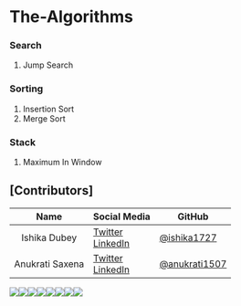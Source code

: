 # The-Algorithms

### Search
1. Jump Search

### Sorting
1. Insertion Sort
2. Merge Sort

### Stack
1. Maximum In Window

## [Contributors]

|      Name   |     Social Media   | GitHub |
|:-------------:|:-------------------|------------------|
| Ishika Dubey  |[Twitter](https://twitter.com/ishika1727) <br> [LinkedIn](https://www.linkedin.com/in/ishika1727/) | [@ishika1727](https://github.com/ishika1727/)      |
| Anukrati Saxena |[Twitter](https://twitter.com/ishika1727) <br> [LinkedIn](https://www.linkedin.com/in/anukrati1507/) | [@anukrati1507](https://github.com/anukrati1507/)  |

[![](https://sourcerer.io/fame/ishika1727/ishika1727/The-Algorithms/images/0)](https://sourcerer.io/fame/ishika1727/ishika1727/The-Algorithms/links/0)[![](https://sourcerer.io/fame/ishika1727/ishika1727/The-Algorithms/images/1)](https://sourcerer.io/fame/ishika1727/ishika1727/The-Algorithms/links/1)[![](https://sourcerer.io/fame/ishika1727/ishika1727/The-Algorithms/images/2)](https://sourcerer.io/fame/ishika1727/ishika1727/The-Algorithms/links/2)[![](https://sourcerer.io/fame/ishika1727/ishika1727/The-Algorithms/images/3)](https://sourcerer.io/fame/ishika1727/ishika1727/The-Algorithms/links/3)[![](https://sourcerer.io/fame/ishika1727/ishika1727/The-Algorithms/images/4)](https://sourcerer.io/fame/ishika1727/ishika1727/The-Algorithms/links/4)[![](https://sourcerer.io/fame/ishika1727/ishika1727/The-Algorithms/images/5)](https://sourcerer.io/fame/ishika1727/ishika1727/The-Algorithms/links/5)[![](https://sourcerer.io/fame/ishika1727/ishika1727/The-Algorithms/images/6)](https://sourcerer.io/fame/ishika1727/ishika1727/The-Algorithms/links/6)[![](https://sourcerer.io/fame/ishika1727/ishika1727/The-Algorithms/images/7)](https://sourcerer.io/fame/ishika1727/ishika1727/The-Algorithms/links/7)
